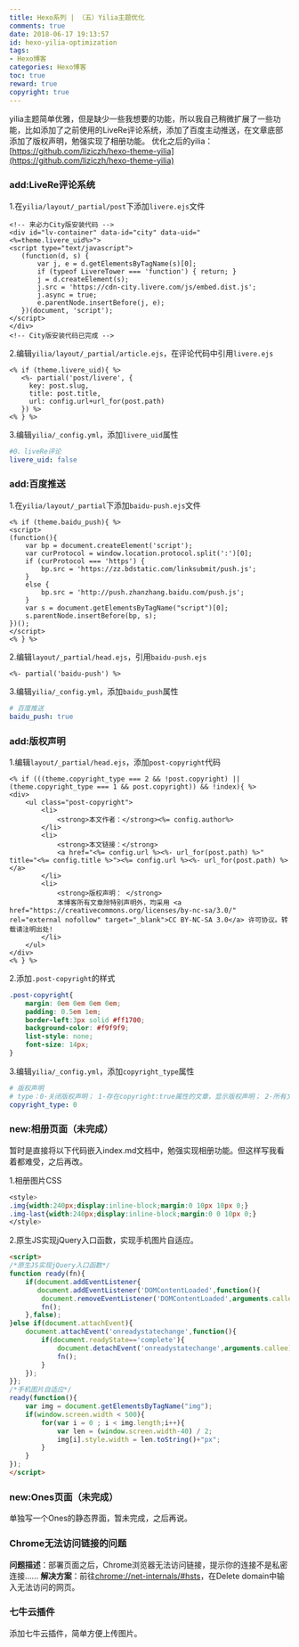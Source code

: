 ```yaml
---
title: Hexo系列 | （五）Yilia主题优化
comments: true
date: 2018-06-17 19:13:57
id: hexo-yilia-optimization
tags:
- Hexo博客
categories: Hexo博客
toc: true
reward: true
copyright: true
---
```


<!--# Hexo系列 | （五）Yilia主题优化-->

yilia主题简单优雅，但是缺少一些我想要的功能，所以我自己稍微扩展了一些功能，比如添加了之前使用的LiveRe评论系统，添加了百度主动推送，在文章底部添加了版权声明，勉强实现了相册功能。
优化之后的yilia：[https://github.com/liziczh/hexo-theme-yilia](https://github.com/liziczh/hexo-theme-yilia)

<!--more-->

### add:LiveRe评论系统 

1.在`yilia/layout/_partial/post`下添加`livere.ejs`文件

```ejs
<!-- 来必力City版安装代码 -->
<div id="lv-container" data-id="city" data-uid="<%=theme.livere_uid%>">
<script type="text/javascript">
   (function(d, s) {
       var j, e = d.getElementsByTagName(s)[0];
       if (typeof LivereTower === 'function') { return; }
       j = d.createElement(s);
       j.src = 'https://cdn-city.livere.com/js/embed.dist.js';
       j.async = true;
       e.parentNode.insertBefore(j, e);
   })(document, 'script');
</script>
</div>
<!-- City版安装代码已完成 -->
```

2.编辑`yilia/layout/_partial/article.ejs`，在评论代码中引用`livere.ejs`

```ejs
<% if (theme.livere_uid){ %>
   <%- partial('post/livere', {
     key: post.slug,
     title: post.title,
     url: config.url+url_for(post.path)
   }) %>
<% } %>
```

3.编辑`yilia/_config.yml`，添加`livere_uid`属性

```yaml
#0、liveRe评论
livere_uid: false
```

### add:百度推送 

1.在`yilia/layout/_partial`下添加`baidu-push.ejs`文件

```ejs
<% if (theme.baidu_push){ %>
<script>
(function(){
    var bp = document.createElement('script');
    var curProtocol = window.location.protocol.split(':')[0];
    if (curProtocol === 'https') {
        bp.src = 'https://zz.bdstatic.com/linksubmit/push.js';
    }
    else {
        bp.src = 'http://push.zhanzhang.baidu.com/push.js';
    }
    var s = document.getElementsByTagName("script")[0];
    s.parentNode.insertBefore(bp, s);
})();
</script>
<% } %> 
```

2.编辑`layout/_partial/head.ejs`，引用`baidu-push.ejs`

```ejs
<%- partial('baidu-push') %>
```

3.编辑`yilia/_config.yml`，添加`baidu_push`属性

```yaml
# 百度推送
baidu_push: true
```

### add:版权声明

1.编辑`layout/_partial/head.ejs`，添加`post-copyright`代码

```ejs
<% if (((theme.copyright_type === 2 && !post.copyright) || (theme.copyright_type === 1 && post.copyright)) && !index){ %>
<div> 
    <ul class="post-copyright">
        <li>
            <strong>本文作者：</strong><%= config.author%>
        </li>
        <li>
            <strong>本文链接：</strong>
            <a href="<%= config.url %><%- url_for(post.path) %>" title="<%= config.title %>"><%= config.url %><%- url_for(post.path) %></a>
        </li>
        <li>
            <strong>版权声明： </strong>
            本博客所有文章除特别声明外，均采用 <a href="https://creativecommons.org/licenses/by-nc-sa/3.0/" rel="external nofollow" target="_blank">CC BY-NC-SA 3.0</a> 许可协议。转载请注明出处!
        </li>
    </ul>
</div>
<% } %>
```

2.添加`.post-copyright`的样式

```css
.post-copyright{
    margin: 0em 0em 0em 0em;
    padding: 0.5em 1em;
    border-left:3px solid #ff1700;
    background-color: #f9f9f9;
    list-style: none;
    font-size: 14px;
}
```

3.编辑`yilia/_config.yml`，添加`copyright_type`属性

```yaml
# 版权声明
# type：0-关闭版权声明； 1-存在copyright:true属性的文章，显示版权声明； 2-所有文章均有版权声明
copyright_type: 0
```

### new:相册页面（未完成）

暂时是直接将以下代码嵌入index.md文档中，勉强实现相册功能。但这样写我看着都难受，之后再改。

1.相册图片CSS

```css
<style>
.img{width:240px;display:inline-block;margin:0 10px 10px 0;}
.img-last{width:240px;display:inline-block;margin:0 0 10px 0;}
</style>
```

2.原生JS实现jQuery入口函数，实现手机图片自适应。

```html
<script>
/*原生JS实现jQuery入口函数*/
function ready(fn){
    if(document.addEventListener{
       document.addEventListener('DOMContentLoaded',function(){
        document.removeEventListener('DOMContentLoaded',arguments.callee,false);
        fn();
    },false);
}else if(document.attachEvent){
    document.attachEvent('onreadystatechange',function(){
        if(document.readyState=='complete'){
            document.detachEvent('onreadystatechange',arguments.callee);
            fn();
        }
    });
}}; 
/*手机图片自适应*/
ready(function(){
    var img = document.getElementsByTagName("img");
    if(window.screen.width < 500){
        for(var i = 0 ; i < img.length;i++){
            var len = (window.screen.width-40) / 2;
            img[i].style.width = len.toString()+"px";
        }
    }
}); 
</script>
```

### new:Ones页面（未完成）

单独写一个Ones的静态界面，暂未完成，之后再说。

### Chrome无法访问链接的问题

**问题描述**：部署页面之后，Chrome浏览器无法访问链接，提示你的连接不是私密连接......
**解决方案**：前往[chrome://net-internals/#hsts](chrome://net-internals/#hsts)，在Delete domain中输入无法访问的网页。

### 七牛云插件

添加七牛云插件，简单方便上传图片。



